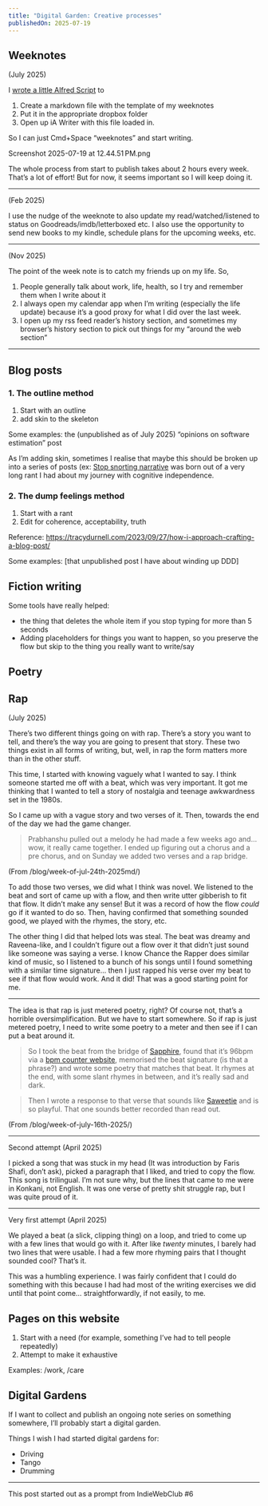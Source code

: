 ```yaml
---
title: "Digital Garden: Creative processes"
publishedOn: 2025-07-19
---
```


## Weeknotes

(July 2025)

I [wrote a little Alfred Script](https://gist.github.com/tanvibhakta/67857e78323b289717d18b3b653c2576) to

1. Create a markdown file with the template of my weeknotes
2. Put it in the appropriate dropbox folder
3. Open up iA Writer with this file loaded in.

So I can just Cmd+Space “weeknotes” and start writing.

Screenshot 2025-07-19 at 12.44.51 PM.png

The whole process from start to publish takes about 2 hours every week. That’s a lot of effort! But for now, it seems important so I will keep doing it.

---

(Feb 2025)

I use the nudge of the weeknote to also update my read/watched/listened to status on Goodreads/imdb/letterboxed etc. I also use the opportunity to send new books to my kindle, schedule plans for the upcoming weeks, etc.

---

(Nov 2025)

The point of the week note is to catch my friends up on my life. So,

1. People generally talk about work, life, health, so I try and remember them when I write about it
2. I always open my calendar app when I’m writing (especially the life update) because it’s a good proxy for what I did over the last week.
3. I open up my rss feed reader’s history section, and sometimes my browser’s history section to pick out things for my “around the web section”

---

## Blog posts

### 1. The outline method

1. Start with an outline
2. add skin to the skeleton

Some examples: the (unpublished as of July 2025) “opinions on software estimation” post

As I’m adding skin, sometimes I realise that maybe this should be broken up into a series of posts (ex: [Stop snorting narrative](/blog/stop-snorting-narrative) was born out of a very long rant I had about my journey with cognitive independence.

### 2. The dump feelings method

1. Start with a rant
2. Edit for coherence, acceptability, truth

Reference: https://tracydurnell.com/2023/09/27/how-i-approach-crafting-a-blog-post/

Some examples: [that unpublished post I have about winding up DDD]

## Fiction writing

Some tools have really helped:

- the thing that deletes the whole item if you stop typing for more than 5 seconds
- Adding placeholders for things you want to happen, so you preserve the flow but skip to the thing you really want to write/say

## Poetry

## Rap

(July 2025)

There’s two different things going on with rap. There’s a story you want to tell, and there’s the way you are going to present that story. These two things exist in all forms of writing, but, well, in rap the form matters more than in the other stuff.

This time, I started with knowing vaguely what I wanted to say. I think someone started me off with a beat, which was very important. It got me thinking that I wanted to tell a story of nostalgia and teenage awkwardness set in the 1980s.

So I came up with a vague story and two verses of it. Then, towards the end of the day we had the game changer.

> Prabhanshu pulled out a melody he had made a few weeks ago and... wow, it really came together. I ended up figuring out a chorus and a pre chorus, and on Sunday we added two verses and a rap bridge.

(From /blog/week-of-jul-24th-2025md/)

To add those two verses, we did what I think was novel. We listened to the beat and sort of came up with a flow, and then write utter gibberish to fit that flow. It didn’t make any sense! But it was a record of how the flow _could_ go if it wanted to do so. Then, having confirmed that something sounded good, we played with the rhymes, the story, etc.

The other thing I did that helped lots was steal. The beat was dreamy and Raveena-like, and I couldn’t figure out a flow over it that didn’t just sound like someone was saying a verse. I know Chance the Rapper does similar kind of music, so I listened to a bunch of his songs until I found something with a similar time signature... then I just rapped his verse over my beat to see if that flow would work. And it did! That was a good starting point for me.

---

The idea is that rap is just metered poetry, right? Of course not, that’s a horrible oversimplification. But we have to start somewhere. So if rap is just metered poetry, I need to write some poetry to a meter and then see if I can put a beat around it.

> So I took the beat from the bridge of [Sapphire](https://open.spotify.com/track/4Q0qVhFQa7j6jRKzo3HDmP?si=41e0e3f94c8e4835), found that it’s 96bpm via a [bpm counter website](https://www.beatsperminuteonline.com/), memorised the beat signature (is that a phrase?) and wrote some poetry that matches that beat. It rhymes at the end, with some slant rhymes in between, and it’s really sad and dark.

> Then I wrote a response to that verse that sounds like [Saweetie](https://open.spotify.com/track/1sl1cpix9GnwNwaVt04BIu?si=6739207726644b48) and is so playful. That one sounds better recorded than read out.

(From /blog/week-of-july-16th-2025/)

---

Second attempt (April 2025)

I picked a song that was stuck in my head (It was introduction by Faris Shafi, don’t ask), picked a paragraph that I liked, and tried to copy the flow. This song is trilingual. I’m not sure why, but the lines that came to me were in Konkani, not English. It was one verse of pretty shit struggle rap, but I was quite proud of it.

---

Very first attempt (April 2025)

We played a beat (a slick, clipping thing) on a loop, and tried to come up with a few lines that would go with it. After like _twenty_ minutes, I barely had two lines that were usable. I had a few more rhyming pairs that I thought sounded cool? That’s it.

This was a humbling experience. I was fairly confident that I could do something with this because I had had most of the writing exercises we did until that point come... straightforwardly, if not easily, to me.

## Pages on this website

1. Start with a need (for example, something I’ve had to tell people repeatedly)
2. Attempt to make it exhaustive

Examples: /work, /care

## Digital Gardens

If I want to collect and publish an ongoing note series on something somewhere, I’ll probably start a digital garden.

Things I wish I had started digital gardens for:

- Driving
- Tango
- Drumming

---

This post started out as a prompt from IndieWebClub #6
